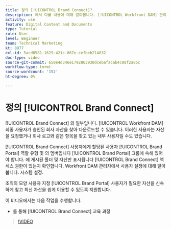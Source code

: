 ```yaml
---
title: 정의 [!UICONTROL Brand Connect]?
description: 에서 다룰 내용에 대해 알아봅니다. [!UICONTROL Workfront DAM] 관리자, Brand Connect 사용자 지정 과정.
activity: use
feature: Digital Content and Documents
type: Tutorial
role: User
level: Beginner
team: Technical Marketing
kt: 8977
exl-id: 5acd8581-1629-421c-867e-cefbeb214832
doc-type: video
source-git-commit: 650e4d346e1792863930dcebafacab4c88f2a8bc
workflow-type: tm+mt
source-wordcount: '152'
ht-degree: 0%

---
```


# 정의 [!UICONTROL Brand Connect]

[!UICONTROL Brand Connect] 의 일부입니다. [!UICONTROL Workfront DAM] 최종 사용자가 승인된 회사 자산을 찾아 다운로드할 수 있습니다. 이러한 사용자는 자산을 요청했거나 회사 로고와 같은 항목을 찾고 있는 내부 사용자일 수도 있습니다.

[!UICONTROL Brand Connect] 사용자에게 할당된 사용자 [!UICONTROL Brand Portal] 역할 유형 및 의 멤버입니다 [!UICONTROL Brand Portal] 그룹에 속해 있어야 합니다. 에 게시된 폴더 및 자산만 표시됩니다 [!UICONTROL Brand Connect] 액세스 권한이 있는지 확인합니다. Workfront DAM 관리자에서 사용자 설정에 대해 알아봅니다. 시스템 설정.

<!-- Need the cross-reference link to other LP, mentioned above -->

조직의 모양 사용자 지정 [!UICONTROL Brand Portal] 사용자가 필요한 자산을 신속하게 찾고 최신 자산을 쉽게 이용할 수 있도록 지원합니다.

이 비디오에서는 다음 작업을 수행합니다.

* 를 통해 [!UICONTROL Brand Connect] 교육 과정

>[!VIDEO](https://video.tv.adobe.com/v/335240/?quality=12&learn=on)

<!-- Learn more graphic and link to article, below
* Workfront DAM within Workfront
 -->
